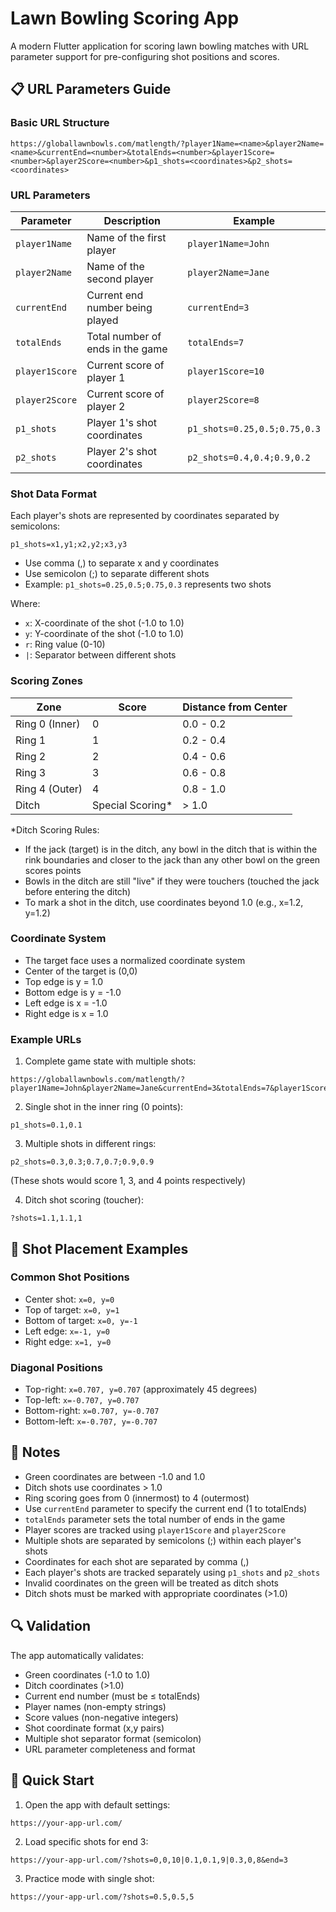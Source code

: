 # Lawn Bowling Scoring App

A modern Flutter application for scoring lawn bowling matches with URL parameter support for pre-configuring shot positions and scores.

## 📋 URL Parameters Guide

### Basic URL Structure
```
https://globallawnbowls.com/matlength/?player1Name=<name>&player2Name=<name>&currentEnd=<number>&totalEnds=<number>&player1Score=<number>&player2Score=<number>&p1_shots=<coordinates>&p2_shots=<coordinates>
```

### URL Parameters
| Parameter | Description | Example |
|-----------|-------------|---------|
| `player1Name` | Name of the first player | `player1Name=John` |
| `player2Name` | Name of the second player | `player2Name=Jane` |
| `currentEnd` | Current end number being played | `currentEnd=3` |
| `totalEnds` | Total number of ends in the game | `totalEnds=7` |
| `player1Score` | Current score of player 1 | `player1Score=10` |
| `player2Score` | Current score of player 2 | `player2Score=8` |
| `p1_shots` | Player 1's shot coordinates | `p1_shots=0.25,0.5;0.75,0.3` |
| `p2_shots` | Player 2's shot coordinates | `p2_shots=0.4,0.4;0.9,0.2` |

### Shot Data Format
Each player's shots are represented by coordinates separated by semicolons:
```
p1_shots=x1,y1;x2,y2;x3,y3
```
- Use comma (,) to separate x and y coordinates
- Use semicolon (;) to separate different shots
- Example: `p1_shots=0.25,0.5;0.75,0.3` represents two shots

Where:
- `x`: X-coordinate of the shot (-1.0 to 1.0)
- `y`: Y-coordinate of the shot (-1.0 to 1.0)
- `r`: Ring value (0-10)
- `|`: Separator between different shots

### Scoring Zones
| Zone | Score | Distance from Center |
|------------|-------|---------------------|
| Ring 0 (Inner) | 0 | 0.0 - 0.2 |
| Ring 1 | 1 | 0.2 - 0.4 |
| Ring 2 | 2 | 0.4 - 0.6 |
| Ring 3 | 3 | 0.6 - 0.8 |
| Ring 4 (Outer) | 4 | 0.8 - 1.0 |
| Ditch | Special Scoring* | > 1.0 |

*Ditch Scoring Rules:
- If the jack (target) is in the ditch, any bowl in the ditch that is within the rink boundaries and closer to the jack than any other bowl on the green scores points
- Bowls in the ditch are still "live" if they were touchers (touched the jack before entering the ditch)
- To mark a shot in the ditch, use coordinates beyond 1.0 (e.g., x=1.2, y=1.2)

### Coordinate System
- The target face uses a normalized coordinate system
- Center of the target is (0,0)
- Top edge is y = 1.0
- Bottom edge is y = -1.0
- Left edge is x = -1.0
- Right edge is x = 1.0

### Example URLs

1. Complete game state with multiple shots:
```
https://globallawnbowls.com/matlength/?player1Name=John&player2Name=Jane&currentEnd=3&totalEnds=7&player1Score=10&player2Score=8&p1_shots=0.1,0.1;0.3,0.3&p2_shots=0.5,0.5;0.7,0.7
```

2. Single shot in the inner ring (0 points):
```
p1_shots=0.1,0.1
```

3. Multiple shots in different rings:
```
p2_shots=0.3,0.3;0.7,0.7;0.9,0.9
```
(These shots would score 1, 3, and 4 points respectively)

4. Ditch shot scoring (toucher):
```
?shots=1.1,1.1,1
```

## 🎯 Shot Placement Examples

### Common Shot Positions
- Center shot: `x=0, y=0`
- Top of target: `x=0, y=1`
- Bottom of target: `x=0, y=-1`
- Left edge: `x=-1, y=0`
- Right edge: `x=1, y=0`

### Diagonal Positions
- Top-right: `x=0.707, y=0.707` (approximately 45 degrees)
- Top-left: `x=-0.707, y=0.707`
- Bottom-right: `x=0.707, y=-0.707`
- Bottom-left: `x=-0.707, y=-0.707`

## 📝 Notes
- Green coordinates are between -1.0 and 1.0
- Ditch shots use coordinates > 1.0
- Ring scoring goes from 0 (innermost) to 4 (outermost)
- Use `currentEnd` parameter to specify the current end (1 to totalEnds)
- `totalEnds` parameter sets the total number of ends in the game
- Player scores are tracked using `player1Score` and `player2Score`
- Multiple shots are separated by semicolons (;) within each player's shots
- Coordinates for each shot are separated by comma (,)
- Each player's shots are tracked separately using `p1_shots` and `p2_shots`
- Invalid coordinates on the green will be treated as ditch shots
- Ditch shots must be marked with appropriate coordinates (>1.0)

## 🔍 Validation
The app automatically validates:
- Green coordinates (-1.0 to 1.0)
- Ditch coordinates (>1.0)
- Current end number (must be ≤ totalEnds)
- Player names (non-empty strings)
- Score values (non-negative integers)
- Shot coordinate format (x,y pairs)
- Multiple shot separator format (semicolon)
- URL parameter completeness and format

## 🚀 Quick Start
1. Open the app with default settings:
```
https://your-app-url.com/
```

2. Load specific shots for end 3:
```
https://your-app-url.com/?shots=0,0,10|0.1,0.1,9|0.3,0,8&end=3
```

3. Practice mode with single shot:
```
https://your-app-url.com/?shots=0.5,0.5,5
```
